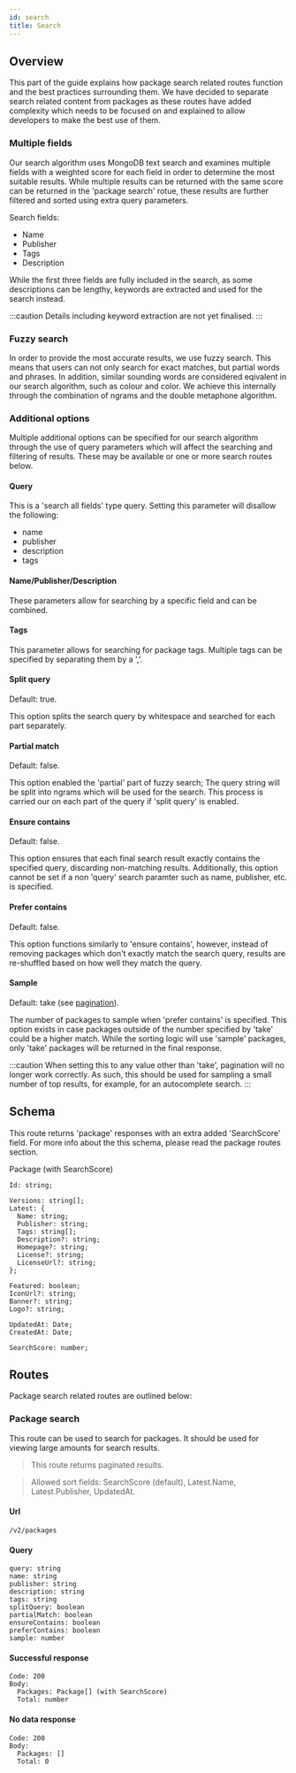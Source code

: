 ```yaml
---
id: search
title: Search
---
```


## Overview
This part of the guide explains how package search related routes function and the best practices surrounding them. We have decided to separate search related content from packages as these routes have added complexity which needs to be focused on and explained to allow developers to make the best use of them.

### Multiple fields
Our search algorithm uses MongoDB text search and examines multiple fields with a weighted score for each field in order to determine the most suitable results. While multiple results can be returned with the same score can be returned in the 'package search' rotue, these results are further filtered and sorted using extra query parameters.

Search fields:
- Name
- Publisher
- Tags
- Description

While the first three fields are fully included in the search, as some descriptions can be lengthy, keywords are extracted and used for the search instead.

:::caution
Details including keyword extraction are not yet finalised.
:::

### Fuzzy search
In order to provide the most accurate results, we use fuzzy search. This means that users can not only search for exact matches, but partial words and phrases. In addition, similar sounding words are considered eqivalent in our search algorithm, such as colour and color. We achieve this internally through the combination of ngrams and the double metaphone algorithm.

### Additional options
Multiple additional options can be specified for our search algorithm through the use of query parameters which will affect the searching and filtering of results. These may be available or one or more search routes below.

#### Query
This is a 'search all fields' type query. Setting this parameter will disallow the following:
- name
- publisher
- description
- tags

#### Name/Publisher/Description
These parameters allow for searching by a specific field and can be combined.

#### Tags
This parameter allows for searching for package tags. Multiple tags can be specified by separating them by a ','.

#### Split query
Default: true.

This option splits the search query by whitespace and searched for each part separately.

#### Partial match
Default: false.

This option enabled the 'partial' part of fuzzy search; The query string will be split into ngrams which will be used for the search. This process is carried our on each part of the query if 'split query' is enabled.

#### Ensure contains
Default: false.

This option ensures that each final search result exactly contains the specified query, discarding non-matching results. Additionally, this option cannot be set if a non 'query' search paramter such as name, publisher, etc. is specified.

#### Prefer contains
Default: false.

This option functions similarly to 'ensure contains', however, instead of removing packages which don't exactly match the search query, results are re-shuffled based on how well they match the query.

#### Sample
Default: take (see [pagination](/docs/introduction#pagination)).

The number of packages to sample when 'prefer contains' is specified. This option exists in case packages outside of the number specified by 'take' could be a higher match. While the sorting logic will use 'sample' packages, only 'take' packages will be returned in the final response.

:::caution
When setting this to any value other than 'take', pagination will no longer work correctly. As such, this should be used for sampling a small number of top results, for example, for an autocomplete search.
:::

## Schema
This route returns 'package' responses with an extra added 'SearchScore' field. For more info about the this schema, please read the package routes section.

Package (with SearchScore)
```
Id: string;

Versions: string[];
Latest: {
  Name: string;
  Publisher: string;
  Tags: string[];
  Description?: string;
  Homepage?: string;
  License?: string;
  LicenseUrl?: string;
};

Featured: boolean;
IconUrl?: string;
Banner?: string;
Logo?: string;

UpdatedAt: Date;
CreatedAt: Date;

SearchScore: number;
```

## Routes
Package search related routes are outlined below:

### Package search
This route can be used to search for packages. It should be used for viewing large amounts for search results.

> This route returns paginated results.

> Allowed sort fields: SearchScore (default), Latest.Name, Latest.Publisher, UpdatedAt.

#### Url
`/v2/packages`

#### Query
```
query: string
name: string
publisher: string
description: string
tags: string
splitQuery: boolean
partialMatch: boolean
ensureContains: boolean
preferContains: boolean
sample: number
```

#### Successful response
```
Code: 200
Body:
  Packages: Package[] (with SearchScore)
  Total: number
```

#### No data response
```
Code: 200
Body:
  Packages: []
  Total: 0
```
